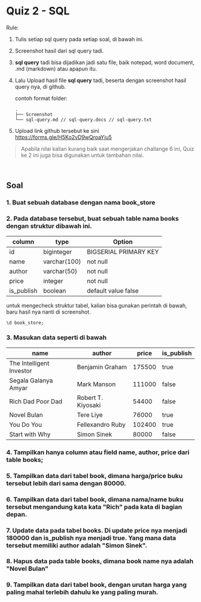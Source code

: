 # Quiz 2 - SQL

Rule:
1. Tulis setiap sql query pada setiap soal, di bawah ini.
2. Screenshot hasil dari sql query tadi.
3. **sql query** tadi bisa dijadikan jadi satu file, baik notepad, word document, .md (markdown) atau apapun itu.
4. Lalu Upload hasil file **sql query** tadi, beserta dengan screenshot hasil query nya, di github.

   contoh format folder:
   ```
   .
   ├── Screenshot
   └── sql-query.md // sql-query.docs // sql-query.txt
   ````

5. Upload link github tersebut ke sini https://forms.gle/H5Ko2vD9wQroaYju5

> Apabila nilai kalian kurang baik saat mengerjakan challange 6 ini, Quiz ke 2 ini juga bisa digunakan untuk tambahan nilai.

<br>

## Soal

### 1. Buat sebuah database dengan nama **book_store**

### 2. Pada database tersebut, buat sebuah table nama **books** dengan struktur dibawah ini.

| column | type | Option |
|--------|------|--------|
| id | biginteger | BIGSERIAL PRIMARY KEY |
| name | varchar(100) | not null |
| author | varchar(50) | not null |
| price | integer | not null |
| is_publish | boolean | default value false |

untuk mengecheck struktur tabel, kalian bisa gunakan perintah di bawah, baru hasil nya nanti di screenshot.

```
\d book_store;
```

### 3. Masukan data seperti di bawah

| name | author | price | is_publish |
|------|--------|-------|------------|
| The Intelligent Investor | Benjamin Graham | 175500 | true |
| Segala Galanya Amyar | Mark Manson | 111000 | false |
| Rich Dad Poor Dad | Robert T. Kiyosaki | 54400 | false |
| Novel Bulan | Tere Liye | 76000 | true |
| You Do You | Fellexandro Ruby | 102400 | true |
| Start with Why | Simon Sinek | 80000 | false |

### 4. Tampilkan hanya column atau field **name, author, price** dari table books;

### 5. Tampilkan data dari tabel book, dimana harga/price buku tersebut lebih dari sama dengan 80000.

### 6. Tampilkan data dari tabel book, dimana nama/name buku tersebut mengandung kata kata "Rich" pada kata di bagian depan.

### 7. Update data pada tabel **books**. Di update **price** nya menjadi **180000** dan **is_publish** nya menjadi true. Yang mana data tersebut memiliki **author** adalah "Simon Sinek".

### 8. Hapus data pada table **books**, dimana book **name** nya adalah "Novel Bulan"

### 9. Tampilkan data dari tabel book, dengan urutan harga yang paling mahal terlebih dahulu ke yang paling murah.

